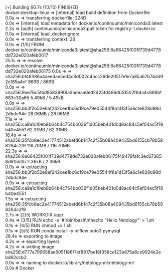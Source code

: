 [+] Building 60.7s (10/10) FINISHED                                                   
docker:desktop-linux
 => [internal] load build definition from Dockerfile                                                 
 0.0s
 => => transferring dockerfile: 224B                                                                 
 0.0s
 => [internal] load metadata for docker.io/continuumio/miniconda3:latest                             
 2.2s
 => [auth] continuumio/miniconda3:pull token for registry-1.docker.io                                
 0.0s
 => [internal] load .dockerignore                                                                    
 0.0s
 => => transferring context: 2B                                                                      
 0.0s
 => [1/5] FROM docker.io/continuumio/miniconda3:latest@sha256:6a66425f001f739d4778dd732e020afeb0617  
25.1s
 => => resolve docker.io/continuumio/miniconda3:latest@sha256:6a66425f001f739d4778dd732e020afeb06175 
 0.0s
 => => sha256:bf48386a4aeedae5ed4c3d002c45cc29de20517e1e7a85a67b74dd92cf85a4cf 869B / 869B           
 0.0s
 => => sha256:9ae76c5f4d958399f9a3adeaa6ed2425fd486d051502f94a4c696bf683c30a65 5.49kB / 5.49kB       
 0.0s
 => => sha256:bb3f2b52e6af242cee1bc6c19ce79e05544f8a1d13f5a6c1e828d98d2dbdc94e 28.06MB / 28.06MB     
 7.1s
 => => sha256:ca9a1c10eb8b64b4c754bb036f1d05beb401d0d8ac84c5ef04ac5f19b40e4551 62.31MB / 62.31MB     
18.4s
 => => sha256:35fcb8ec2e41774512abefd6b147c2f35b08a409435bd6155cb78b598264c2f9 116.70MB / 116.70MB   
22.3s
 => => sha256:6a66425f001f739d4778dd732e020afeb06175f49478fafc3ec673658d61550b 2.36kB / 2.36kB       
 0.0s
 => => extracting sha256:bb3f2b52e6af242cee1bc6c19ce79e05544f8a1d13f5a6c1e828d98d2dbdc94e            
 0.9s
 => => extracting sha256:ca9a1c10eb8b64b4c754bb036f1d05beb401d0d8ac84c5ef04ac5f19b40e4551            
 1.5s
 => => extracting sha256:35fcb8ec2e41774512abefd6b147c2f35b08a409435bd6155cb78b598264c2f9            
 2.7s
 => [2/5] WORKDIR /app                                                                               
 0.4s
 => [3/5] RUN echo -e '#!/bin/bash\n\necho "Hello Netology"' > 1.sh                                  
 0.1s
 => [4/5] RUN chmod +x 1.sh                                                                          
 0.1s
 => [5/5] RUN conda install -y mlflow boto3 pymysql                                                  
28.4s
 => exporting to image                                                                               
 4.2s 
 => => exporting layers                                                                              
 4.2s 
 => => writing image sha256:d777a799658ae6051186f7ef8817be18f358ce123e875a6ce9924e2ebd92ccb3         
 0.0s 
 => => naming to docker.io/library/netology-ml:netology-ml                                           
 0.0s 
                                                            # Docker
